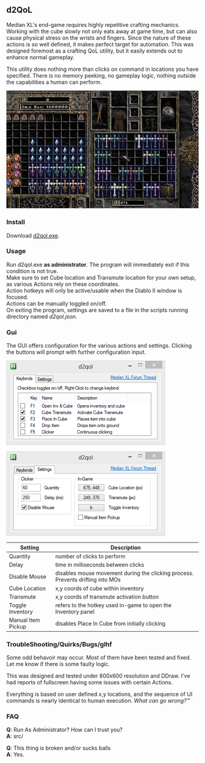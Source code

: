 ## d2QoL
Median XL's end-game requires highly repetitive crafting mechanics. Working with the cube slowly not only eats away at game time, but can also cause physical stress on the wrists and fingers. Since the nature of these actions is so well defined, it makes perfect target for automation. This was designed foremost as a crafting QoL utility, but it easily extends out to enhance normal gameplay.

This utility does nothing more than clicks on command in locations you have specified. There is no memory peeking, no gameplay logic, nothing outside the capabilities a human can perform.

![Reducing shrines into vessel](media/d2qol_shrines.gif)

### Install
Download [d2qol.exe](build/d2qol.exe).

### Usage
Run d2qol.exe **as administrator**. The program will immediately exit if this condition is not true.  
Make sure to set Cube location and Transmute location for your own setup, as various Actions rely on these coordinates.  
Action hotkeys will only be active/usable when the Diablo II window is focused.  
Actions can be manually toggled on/off.  
On exiting the program, settings are saved to a file in the scripts running directory named *d2qol.json*.

### Gui
The GUI offers configuration for the various actions and settings. Clicking the buttons will prompt with further configuration input.

!["Quality of Life actions"](media/d2qol_keybinds.png)

!["Program settings"](media/d2qol_settings.png)

Setting | Description
--- | ---
Quantity | number of clicks to perform
Delay | time in milliseconds between clicks
Disable Mouse | disables mouse movement during the clicking process. Prevents drifting into MOs
Cube Location | x,y coords of cube within inventory
Transmute | x,y coords of transmute activation button
Toggle Inventory | refers to the hotkey used in-game to open the Inventory panel
Manual Item Pickup | disables Place In Cube from initially clicking

### TroubleShooting/Quirks/Bugs/glhf
Some odd behavoir may occur. Most of them have been tested and fixed. Let me know if there is some faulty logic.

This was designed and tested under 800x600 resolution and DDraw. I've had reports of fullscreen having some issues with certain Actions.

Everything is based on user defined x,y locations, and the sequence of UI commands is nearly identical to human execution. *What can go wrong?™*

### FAQ
**Q**: Run As Administrator? How can I trust you?  
**A**: src/

**Q**: This thing is broken and/or sucks balls  
**A**: Yes.